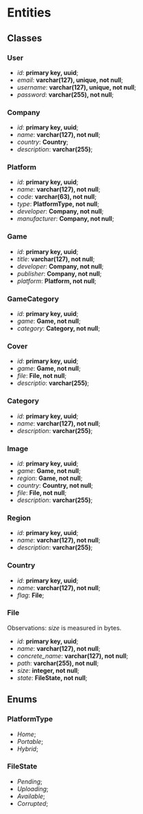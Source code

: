 # Entities

## Classes

### User

* _id_: __primary key, uuid__;
* _email_: __varchar(127), unique, not null__;
* _username_: __varchar(127), unique, not null__;
* _password_: __varchar(255), not null__;

### Company

* _id_: __primary key, uuid__;
* _name_: __varchar(127), not null__;
* _country_: __Country__;
* _description_: __varchar(255)__;

### Platform

* _id_: __primary key, uuid__;
* _name_: __varchar(127), not null__;
* _code_: __varchar(63), not null__;
* _type_: __PlatformType, not null__;
* _developer_: __Company, not null__;
* _manufacturer_: __Company, not null__;

### Game

* _id_: __primary key, uuid__;
* _title_: __varchar(127), not null__;
* _developer_: __Company, not null__;
* _publisher_: __Company, not null__;
* _platform_: __Platform, not null__;

### GameCategory

* _id_: __primary key, uuid__;
* _game_: __Game, not null__;
* _category_: __Category, not null__;

### Cover

* _id_: __primary key, uuid__;
* _game_: __Game, not null__;
* _file_: __File, not null__;
* _descriptio_: __varchar(255)__;

### Category

* _id_: __primary key, uuid__;
* _name_: __varchar(127), not null__;
* _description_: __varchar(255)__;

### Image

* _id_: __primary key, uuid__;
* _game_: __Game, not null__;
* _region_: __Game, not null__;
* _country_: __Country, not null__;
* _file_: __File, not null__;
* _description_: __varchar(255)__;

### Region

* _id_: __primary key, uuid__;
* _name_: __varchar(127), not null__;
* _description_: __varchar(255)__;

### Country

* _id_: __primary key, uuid__;
* _name_: __varchar(127), not null__;
* _flag_: __File__;

### File

Observations: _size_ is measured in bytes.

* _id_: __primary key, uuid__;
* _name_: __varchar(127), not null__;
* _concrete\_name_: __varchar(127), not null__;
* _path_: __varchar(255), not null__;
* _size_: __integer, not null__;
* _state_: __FileState, not null__;

## Enums

### PlatformType

* _Home_;
* _Portable_;
* _Hybrid_;

### FileState

* _Pending_;
* _Uploading_;
* _Available_;
* _Corrupted_;
